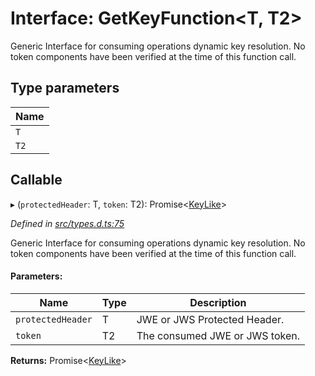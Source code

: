 # Interface: GetKeyFunction\<T, T2>

Generic Interface for consuming operations dynamic key resolution.
No token components have been verified at the time of this function call.

## Type parameters

Name |
------ |
`T` |
`T2` |

## Callable

▸ (`protectedHeader`: T, `token`: T2): Promise\<[KeyLike](../types/_types_d_.keylike.md)>

*Defined in [src/types.d.ts:75](https://github.com/panva/jose/blob/v3.3.0/src/types.d.ts#L75)*

Generic Interface for consuming operations dynamic key resolution.
No token components have been verified at the time of this function call.

#### Parameters:

Name | Type | Description |
------ | ------ | ------ |
`protectedHeader` | T | JWE or JWS Protected Header. |
`token` | T2 | The consumed JWE or JWS token.  |

**Returns:** Promise\<[KeyLike](../types/_types_d_.keylike.md)>
